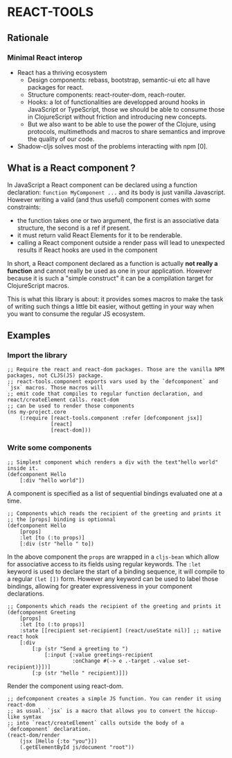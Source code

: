 # REACT-TOOLS

## Rationale

### Minimal React interop

- React has a thriving ecosystem
    - Design components: rebass, bootstrap, semantic-ui etc all have packages for react.
    - Structure components: react-router-dom, reach-router.
    - Hooks: a lot of functionalities are developped around hooks in JavaScript or TypeScript,
    those we should be able to consume those in ClojureScript without friction and introducing
    new concepts.
    - But we also want to be able to use the power of the Clojure, using protocols, multimethods
    and macros to share semantics and improve the quality of our code.
- Shadow-cljs solves most of the problems interacting with npm [0].


## What is a React component ?

In JavaScript a React component can be declared using a function declaration: `function MyComponent ...`
and its body is just vanilla Javascript. However writing a valid (and thus useful) component comes
with some constraints:

-  the function takes one or two argument, the first is an associative data structure, the second is a ref
if present.
- it must return valid React Elements for it to be renderable.
- calling a React component outside a render pass will lead to unexpected results if React hooks are
used in the component

In short, a React component declared as a function is actually **not really a function** and cannot really
be used as one in your application. However because it is such a "simple construct" it can be a compilation
target for ClojureScript macros.

This is what this library is about: it provides somes macros to make the task of writing such things a
little bit easier, without getting in your way when you want to consume the regular JS ecosystem.


## Examples

### Import the library

```clojurescript
;; Require the react and react-dom packages. Those are the vanilla NPM packages, not CLJS(JS) package.
;; react-tools.component exports vars used by the `defcomponent` and `jsx` macros. Those macros will
;; emit code that compiles to regular function declaration, and react/createElement calls. react-dom
;; can be used to render those components
(ns my-project.core
    (:require [react-tools.component :refer [defcomponent jsx]]
              [react]
              [react-dom]))
```


### Write some components

```clojurescript
;; Simplest component which renders a div with the text"hello world" inside it.
(defcomponent Hello
    [:div "hello world"])
```

A component is specified as a list of sequential bindings evaluated one at a time.

```clojurescript
;; Components which reads the recipient of the greeting and prints it
;; the [props] binding is optionnal
(defcomponent Hello
    [props]
    :let [to (:to props)]
    [:div (str "hello " to])
```

In the above component the `props` are wrapped in a `cljs-bean` which allow for associative
access to its fields using regular keywords. The `:let` keyword is used to declare the start
of a binding sequence, it will compile to a regular `(let [])` form. However any keyword can
be used to label those bindings, allowing for greater expressiveness in your component declarations.


```clojurescript
;; Components which reads the recipient of the greeting and prints it
(defcomponent Greeting
    [props]
    :let [to (:to props)]
    :state [[recipient set-recipient] (react/useState nil)] ;; native react hook
    [:div
        [:p (str "Send a greeting to ")
            [:input {:value greetings-recipient
                     :onChange #(-> e .-target .-value set-recipient)}])]
        [:p (str "hello " recipient)]])
```


Render the component using react-dom.

```clojurescript
;; defcomponent creates a simple JS function. You can render it using react-dom
;; as usual. `jsx` is a macro that allows you to convert the hiccup-like symtax
;; into `react/createElement` calls outside the body of a `defcomponent` declaration.
(react-dom/render
    (jsx [Hello {:to "you"}])
    (.getElementById js/document "root"))
```
